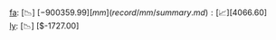 [fa](record/fa/summary.md): [📉] [$-900359.99]  
[mm](record/mm/summary.md): [📈] [$4066.60]  
[ly](record/ly/summary.md): [📉] [$-1727.00]  
